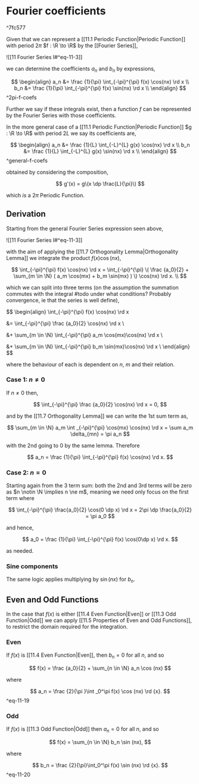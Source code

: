 # Fourier coefficients

^7fc577

Given that we can represent a [[11.1 Periodic Function|Periodic Function]] with period $2\pi$ $f : \R \to \R$ by the [[Fourier Series]],

![[11 Fourier Series I#^eq-11-3]]

we can determine the coefficients $a_n$ and $b_n$ by expressions,

$$
\begin{align}
a_n &= \frac {1}{\pi} \int_{-\pi}^{\pi} f(x) \cos(nx) \rd x \\
b_n &= \frac {1}{\pi} \int_{-\pi}^{\pi} f(x) \sin(nx) \rd x \\
\end{align}
$$
^2pi-f-coefs

Further we say if these integrals exist, then a function $f$ can be represented by the Fourier Series with those coefficients.

In the more general case of a [[11.1 Periodic Function|Periodic Function]] $g : \R \to \R$ with period $2L$ we say its coefficients are,

$$
\begin{align}
a_n &= \frac {1}{L} \int_{-L}^{L} g(x) \cos(nx) \rd x \\
b_n &= \frac {1}{L} \int_{-L}^{L} g(x) \sin(nx) \rd x \\
\end{align}
$$
^general-f-coefs

obtained by considering the composition,

$$
g'(x) = g\(x \dp \frac{L}{\pi}\)
$$

which *is* a $2\pi$ Periodic Function.


## Derivation

Starting from the general Fourier Series expression seen above,

![[11 Fourier Series I#^eq-11-3]]

with the aim of applying the [[11.7 Orthogonality Lemma|Orthogonality Lemma]] we integrate the product $f(x)\cos(nx)$,

$$
\int_{-\pi}^{\pi} f(x) \cos(nx) \rd x
= \int_{-\pi}^{\pi} \(
	\frac {a_0}{2} + \sum_{m \in \N} (
		a_m \cos(mx) 
	  + b_m \sin(mx)
	 )
   \) \cos(nx) \rd x. \\
$$

which we can split into three terms (on the assumption the summation commutes with the integral #todo under what conditions? Probably convergence, ie that the series is well define),

$$
\begin{align}
\int_{-\pi}^{\pi} f(x) \cos(nx) \rd x

&= \int_{-\pi}^{\pi} \frac {a_0}{2} \cos(nx) \rd x \\

&+ \sum_{m \in \N} \int_{-\pi}^{\pi} a_m \cos(mx)\cos(nx) \rd x \\

&+ \sum_{m \in \N} \int_{-\pi}^{\pi} b_m \sin(mx)\cos(nx) \rd x \\
\end{align}
$$

where the behaviour of each is dependent on $n$, $m$ and their relation.

### Case 1: $n \ne 0$

If $n\neq 0$ then,
    
$$
\int_{-\pi}^{\pi} \frac {a_0}{2} \cos(nx) \rd x = 0,
$$

and by the [[11.7 Orthogonality Lemma]] we can write the 1st sum term as,

$$
\sum_{m \in \N}
a_m \int _{-\pi}^{\pi} \cos(mx) \cos(nx) \rd x = \sum a_m \delta_{mn} = \pi a_n
$$

with the 2nd going to $0$ by the same lemma. Therefore 

$$
a_n = \frac {1}{\pi} \int_{-\pi}^{\pi} f(x) \cos(nx) \rd x.
$$

### Case 2: $n = 0$

Starting again from the 3 term sum: both the 2nd and 3rd terms will be zero as $n \notin \N \implies n \ne m$, meaning we need only focus on the first term where

$$
\int_{-\pi}^{\pi} \frac{a_0}{2} \cos(0 \dp x) \rd x = 2\pi \dp \frac{a_0}{2} = \pi a_0
$$

and hence,

$$
a_0 = \frac {1}{\pi} \int_{-\pi}^{\pi} f(x) \cos(0\dp x) \rd x.
$$

as needed.

### Sine components

The same logic applies multiplying by $\sin(nx)$ for $b_n$.

## Even and Odd Functions

In the case that $f(x)$ is either [[11.4 Even Function|Even]] or [[11.3 Odd Function|Odd]] we can apply [[11.5 Properties of Even and Odd Functions]], to restrict the domain required for the integration. 

### Even

If $f(x)$ is [[11.4 Even Function|Even]], then $b_n=0$ for all $n$, and so

$$
f(x) = \frac {a_0}{2} + \sum_{n \in \N} a_n \cos (nx)
$$

where

$$
a_n = \frac {2}{\pi }\int _0^\pi f(x) \cos (nx) \rd {x}.
$$
^eq-11-19

### Odd

If $f(x)$ is [[11.3 Odd Function|Odd]] then $a_n=0$ for all $n$, and so

$$
f(x) = \sum_{n \in \N} b_n \sin (nx),
$$

where

$$
b_n = \frac {2}{\pi}\int_0^\pi f(x) \sin (nx) \rd {x}.
$$
^eq-11-20


